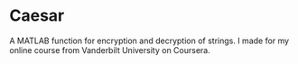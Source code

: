 # Caesar
A MATLAB function for encryption and decryption of strings. I made for my online course from Vanderbilt University on Coursera.  
